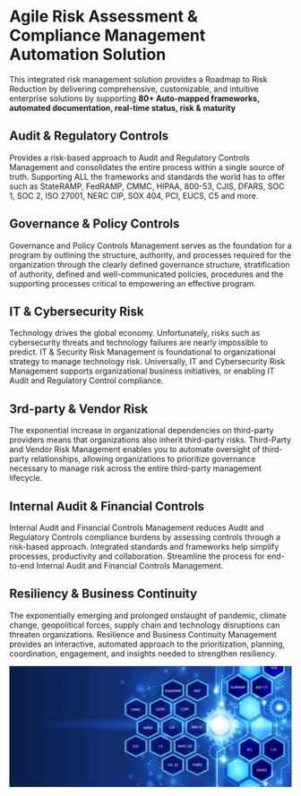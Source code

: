 # Agile Risk Assessment & Compliance Management Automation Solution
This integrated risk management solution provides a Roadmap to Risk Reduction by delivering comprehensive, customizable, and intuitive enterprise solutions by supporting
**80+ Auto-mapped frameworks, automated documentation, real-time status, risk & maturity**

## Audit & Regulatory Controls
Provides a risk-based approach to Audit and Regulatory Controls Management and consolidates the entire process within a single source of truth. Supporting ALL the frameworks and standards the world has to offer such as StateRAMP, FedRAMP, CMMC, HIPAA, 800-53, CJIS, DFARS, SOC 1, SOC 2, ISO 27001, NERC CIP, SOX 404, PCI, EUCS, C5 and more.

## Governance & Policy Controls
Governance and Policy Controls Management serves as the foundation for a program by outlining the structure, authority, and processes required for the organization through the clearly defined governance structure, stratification of authority, defined and well-communicated policies, procedures and the supporting processes critical to empowering an effective program.

## IT & Cybersecurity Risk
Technology drives the global economy. Unfortunately, risks such as cybersecurity threats and technology failures are nearly impossible to predict. IT & Security Risk Management is foundational to organizational strategy to manage technology risk. Universally, IT and Cybersecurity Risk Management supports organizational business initiatives, or enabling IT Audit and Regulatory Control compliance.

## 3rd-party & Vendor Risk
The exponential increase in organizational dependencies on third-party providers means that organizations also inherit third-party risks. Third-Party and Vendor Risk Management enables you to automate oversight of third-party relationships, allowing organizations to prioritize governance necessary to manage risk across the entire third-party management lifecycle.

## Internal Audit & Financial Controls
Internal Audit and Financial Controls Management reduces Audit and Regulatory Controls compliance burdens by assessing controls through a risk-based approach. Integrated standards and frameworks help simplify processes, productivity and collaboration. Streamline the process for end-to-end Internal Audit and Financial Controls Management.

## Resiliency & Business Continuity
The exponentially emerging and prolonged onslaught of pandemic, climate change, geopolitical forces, supply chain and technology disruptions can threaten organizations. Resilience and Business Continuity Management provides an interactive, automated approach to the prioritization, planning, coordination, engagement, and insights needed to strengthen resiliency.

![alt text](https://github.com/fullstackdev-42/audit-machine/blob/main/images/image.png?raw=true)